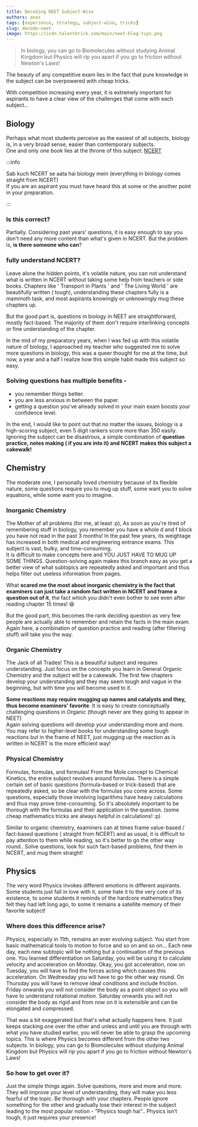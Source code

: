 ```yaml
---
title: Decoding NEET Subject-Wise
authors: anas
tags: [experience, strategy, subject-wise, tricks]
slug: decode-neet
image: https://icdn.talentbrick.com/main/neet-blog-tips.png
---
```


> In biology, you can go to Biomolecules without studying Animal Kingdom but Physics will rip you apart if you go to friction without Newton's Laws! 

The beauty of any competitive exam lies in the fact that pure knowledge in the subject can be overpowered with cheap tricks. 

<!--truncate-->

With competition increasing every year, it is extremely important for aspirants to have a clear view of the challenges that come with each subject… 

## Biology
Perhaps what most students perceive as the easiest of all subjects, biology is, in a very broad sense, easier than contemporary subjects.  
One and only one book lies at the throne of this subject: [NCERT](https://amzn.to/3H2h3KW) 

:::info

Sab kuch NCERT se aata hai biology mein (everything in biology comes straight from NCERT)  
If you are an aspirant you must have heard this at some or the another point in your preparation. 

:::

### Is this correct?
Partially. Considering past years' questions, it is easy enough to say you don't need any more content than what's given in NCERT. But the problem is, **is there someone who can**?

### fully understand NCERT?
Leave alone the hidden points, it's volatile nature, you can not understand what is written in NCERT without taking some help from teachers or side books. Chapters like ' Transport in Plants ' and ' The Living World ' are beautifully written ( tough), understanding these chapters fully is a mammoth task, and most aspirants knowingly or unknowingly mug these chapters up. 

But the good part is, questions in biology in NEET are straightforward, mostly fact-based. The majority of them don't require interlinking concepts or fine understanding of the chapter.

In the mid of my preparatory years, when I was fed up with this volatile nature of biology, I approached my teacher who suggested me to solve more questions in biology, this was a queer thought for me at the time, but now, a year and a half I realize how this simple habit made this subject so easy.

### Solving questions has multiple benefits - 
- you remember things better.
- you are less anxious in between the paper.
- getting a question you've already solved in your main exam boosts your confidence level.

In the end, I would like to point out that no matter the issues, biology is a high-scoring subject, even 5 digit rankers score more than 350 easily. Ignoring the subject can be disastrous, a simple combination of **question practice, notes making ( if you are into it) and NCERT makes this subject a cakewalk!**

## Chemistry
The moderate one, I personally loved chemistry because of its flexible nature, some questions require you to mug up stuff, some want you to solve equations, while some want you to imagine. 

### Inorganic Chemistry
The Mother of all problems (for me, at least :p), As soon as you're tired of remembering stuff in biology, you remember you have a whole d and f block you have not read in the past 3 months! In the past few years, its weightage has increased in both medical and engineering entrance exams. This subject is vast, bulky, and time-consuming.  
It is difficult to make concepts here and YOU JUST HAVE TO MUG UP SOME THINGS. Question-solving again makes this branch easy as you get a better view of what subtopics are repeatedly asked and important and thus helps filter out useless information from pages. 

What **scared me the most about inorganic chemistry is the fact that examiners can just take a random fact written in NCERT and frame a question out of it**, the fact which you didn't even bother to see even after reading chapter 15 times! 😆

But the good part, this becomes the rank deciding question as very few people are actually able to remember and retain the facts in the main exam.  
Again here, a combination of question practice and reading (after filtering stuff) will take you the way. 

### Organic Chemistry
The Jack of all Trades! This is a beautiful subject and requires understanding. Just focus on the concepts you learn in General Organic Chemistry and the subject will be a cakewalk. The first few chapters develop your understanding and they may seem tough and vague in the beginning, but with time you will become used to it. 

**Some reactions may require mugging up names and catalysts and they, thus become examiners' favorite**. It is easy to create conceptually challenging questions in Organic (though never are they going to appear in NEET)  
Again solving questions will develop your understanding more and more. You may refer to higher-level books for understanding some tough reactions but in the frame of NEET, just mugging up the reaction as is written in NCERT is the more efficient way! 

### Physical Chemistry
Formulas, formulas, and formulas! From the Mole concept to Chemical Kinetics, the entire subject revolves around formulas. There is a simple certain set of basic questions (formula-based or trick-based) that are repeatedly asked, so be clear with the formulas you come across. Some questions, especially those involving logarithms have heavy calculations and thus may prove time-consuming. So it's absolutely important to be thorough with the formulas and their application in the question. (some cheap mathematics tricks are always helpful in calculations! :p)  

Similar to organic chemistry, examiners can at times frame value-based / fact-based questions ( straight from NCERT) and as usual, it is difficult to pay attention to them while reading, so it's better to go the other way round.. Solve questions, look for such fact-based problems, find them in NCERT, and mug them straight! 

## Physics
The very word Physics invokes different emotions in different aspirants. Some students just fall in love with it, some hate it to the very core of its existence, to some students it reminds of the hardcore mathematics they felt they had left long ago, to some it remains a satellite memory of their favorite subject! 

### Where does this difference arise?
Physics, especially in 11th, remains an ever evolving subject. You start from basic mathematical tools to motion to force and so on and so on... Each new day, each new subtopic will be nothing but a continuation of the previous one. You learned differentiation on Saturday, you will be using it to calculate velocity and acceleration on Monday. Okay, you got acceleration, now on Tuesday, you will have to find the forces acting which causes this acceleration. On Wednesday you will have to go the other way round. On Thursday you will have to remove ideal conditions and include friction. Friday onwards you will not consider the body as a point object so you will have to understand rotational motion. Saturday onwards you will not consider the body as rigid and from now on it is extensible and can be elongated and compressed.

That was a bit exaggerated but that's what actually happens here. It just keeps stacking one over the other and unless and until you are through with what you have studied earlier, you will never be able to grasp the upcoming topics. This is where Physics becomes different from the other two subjects. In biology, you can go to Biomolecules without studying Animal Kingdom but Physics will rip you apart if you go to friction without Newton's Laws! 

### So how to get over it?
Just the simple things again. Solve questions, more and more and more. They will improve your level of understanding, they will make you less fearful of the topic. Be thorough with your chapters. People ignore something for the other and gradually lose their interest in the subject leading to the most popular notion - “Physics tough hai”.. Physics isn't tough, it just requires your presence!
